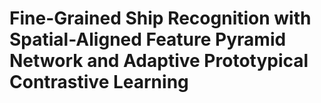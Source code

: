 # Fine-Grained Ship Recognition with Spatial-Aligned Feature Pyramid Network and Adaptive Prototypical Contrastive Learning


